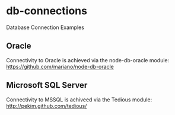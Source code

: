 db-connections
==============

Database Connection Examples

Oracle
------
Connectivity to Oracle is achieved via the node-db-oracle module:
https://github.com/mariano/node-db-oracle

Microsoft SQL Server
--------------------
Connectivity to MSSQL is achiveed via the Tedious module:
http://pekim.github.com/tedious/
